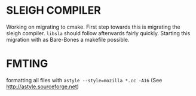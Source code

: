 # SLEIGH COMPILER
Working on migrating to cmake. First step towards this is migrating the sleigh
compiler. `libsla` should follow afterwards fairly quickly. Starting this
migration with as Bare-Bones a makefile possible.

# FMTING
formatting all files with `astyle --style=mozilla *.cc -A16` (See http://astyle.sourceforge.net)
